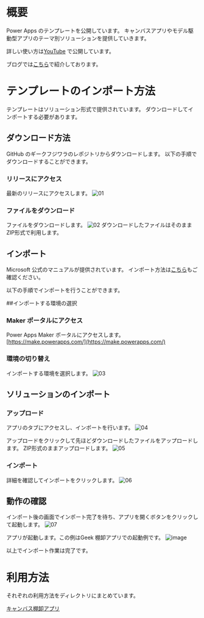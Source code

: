 # 概要
Power Apps のテンプレートを公開しています。
キャンバスアプリやモデル駆動型アプリのテーマ別ソリューションを提供していきます。

詳しい使い方は[YouTube](https://youtu.be/5u8ibWLOVKA) で公開しています。

ブログでは[こちら](https://www.geekfujiwara.com/tech/powerplatform/2985/)で紹介しております。


# テンプレートのインポート方法

テンプレートはソリューション形式で提供されています。
ダウンロードしてインポートする必要があります。

## ダウンロード方法
GitHub のギークフジワラのレポジトリからダウンロードします。
以下の手順でダウンロードすることができます。

### リリースにアクセス
最新のリリースにアクセスします。
![01](https://user-images.githubusercontent.com/96101315/236035069-4b8853e8-9a58-43cb-b894-9d81d15e11cc.png)

### ファイルをダウンロード
ファイルをダウンロードします。
![02](https://user-images.githubusercontent.com/96101315/236035098-879f5d21-50d0-4f7c-bfe7-2195462199cf.png)
ダウンロードしたファイルはそのままZIP形式で利用します。

## インポート
Microsoft 公式のマニュアルが提供されています。
インポート方法は[こちら](https://learn.microsoft.com/ja-jp/power-apps/maker/canvas-apps/export-import-app#%E3%82%AD%E3%83%A3%E3%83%B3%E3%83%90%E3%82%B9-%E3%82%A2%E3%83%97%E3%83%AA-%E3%83%91%E3%83%83%E3%82%B1%E3%83%BC%E3%82%B8%E3%81%AE%E3%82%A4%E3%83%B3%E3%83%9D%E3%83%BC%E3%83%88)もご確認ください。

以下の手順でインポートを行うことができます。

##インポートする環境の選択

### Maker ポータルにアクセス
Power Apps Maker ポータルにアクセスします。
[https://make.powerapps.com/](https://make.powerapps.com/)

### 環境の切り替え
インポートする環境を選択します。
![03](https://user-images.githubusercontent.com/96101315/236039165-3b7c6925-e2a4-4e72-aa51-d9081a92b9ba.png)

## ソリューションのインポート
### アップロード
アプリのタブにアクセスし、インポートを行います。
![04](https://user-images.githubusercontent.com/96101315/236039157-cbd4a4c9-c438-427f-a746-f74eb5a3c8b9.png)

アップロードをクリックして先ほどダウンロードしたファイルをアップロードします。
ZIP形式のままアップロードします。
![05](https://user-images.githubusercontent.com/96101315/236039155-33c3ee41-6301-40c2-81a8-9508842a1fc7.png)

### インポート
詳細を確認してインポートをクリックします。
![06](https://user-images.githubusercontent.com/96101315/236039143-430a21fc-7c84-43d1-b60a-b165278fad0a.png)

## 動作の確認
インポート後の画面でインポート完了を待ち、アプリを開くボタンをクリックして起動します。
![07](https://user-images.githubusercontent.com/96101315/236040811-74e2554c-ae6d-49e0-aa50-c5d99c763408.png)

アプリが起動します。この例はGeek 棚卸アプリでの起動例です。
![image](https://user-images.githubusercontent.com/96101315/236041262-49975724-26be-453b-9666-af271b57ae91.png)

以上でインポート作業は完了です。

# 利用方法
それぞれの利用方法をディレクトリにまとめています。

[キャンバス棚卸アプリ](https://github.com/geekfujiwara/PowerAppsTemplates/tree/main/%E3%82%AD%E3%83%A3%E3%83%B3%E3%83%90%E3%82%B9%E6%A3%9A%E5%8D%B8%E3%82%A2%E3%83%97%E3%83%AA)

